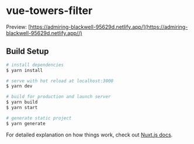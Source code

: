 # vue-towers-filter
Preview: [https://admiring-blackwell-95629d.netlify.app/](https://admiring-blackwell-95629d.netlify.app//)
## Build Setup

```bash
# install dependencies
$ yarn install

# serve with hot reload at localhost:3000
$ yarn dev

# build for production and launch server
$ yarn build
$ yarn start

# generate static project
$ yarn generate
```

For detailed explanation on how things work, check out [Nuxt.js docs](https://nuxtjs.org).

